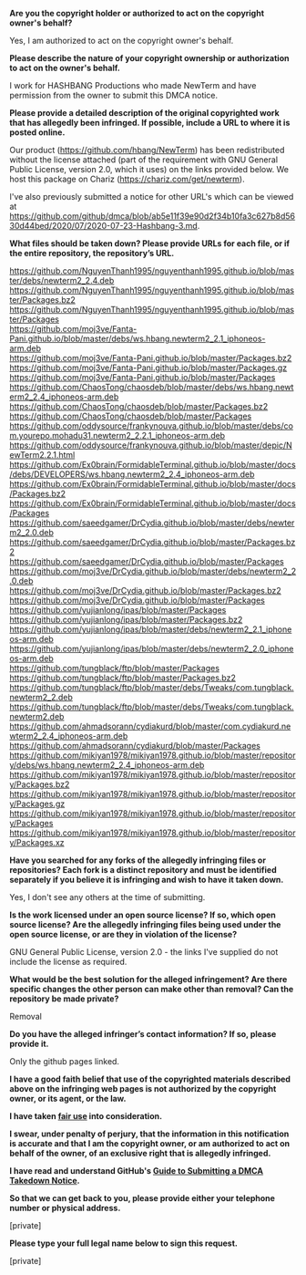 **Are you the copyright holder or authorized to act on the copyright owner's behalf?**

Yes, I am authorized to act on the copyright owner's behalf.

**Please describe the nature of your copyright ownership or authorization to act on the owner's behalf.**

I work for HASHBANG Productions who made NewTerm and have permission from the owner to submit this DMCA notice.

**Please provide a detailed description of the original copyrighted work that has allegedly been infringed. If possible, include a URL to where it is posted online.**

Our product (https://github.com/hbang/NewTerm) has been redistributed without the license attached (part of the requirement with GNU General Public License, version 2.0, which it uses) on the links provided below. We host this package on Chariz (https://chariz.com/get/newterm).

I've also previously submitted a notice for other URL's which can be viewed at https://github.com/github/dmca/blob/ab5e11f39e90d2f34b10fa3c627b8d5630d44bed/2020/07/2020-07-23-Hashbang-3.md.

**What files should be taken down? Please provide URLs for each file, or if the entire repository, the repository’s URL.**

https://github.com/NguyenThanh1995/nguyenthanh1995.github.io/blob/master/debs/newterm2_2.4.deb  
https://github.com/NguyenThanh1995/nguyenthanh1995.github.io/blob/master/Packages.bz2  
https://github.com/NguyenThanh1995/nguyenthanh1995.github.io/blob/master/Packages  
https://github.com/moj3ve/Fanta-Pani.github.io/blob/master/debs/ws.hbang.newterm2_2.1_iphoneos-arm.deb  
https://github.com/moj3ve/Fanta-Pani.github.io/blob/master/Packages.bz2  
https://github.com/moj3ve/Fanta-Pani.github.io/blob/master/Packages.gz  
https://github.com/moj3ve/Fanta-Pani.github.io/blob/master/Packages  
https://github.com/ChaosTong/chaosdeb/blob/master/debs/ws.hbang.newterm2_2.4_iphoneos-arm.deb  
https://github.com/ChaosTong/chaosdeb/blob/master/Packages.bz2  
https://github.com/ChaosTong/chaosdeb/blob/master/Packages  
https://github.com/oddysource/frankynouva.github.io/blob/master/debs/com.yourepo.mohadu31.newterm2_2.2.1_iphoneos-arm.deb  
https://github.com/oddysource/frankynouva.github.io/blob/master/depic/NewTerm2.2.1.html  
https://github.com/Ex0brain/FormidableTerminal.github.io/blob/master/docs/debs/DEVELOPERS/ws.hbang.newterm2_2.4_iphoneos-arm.deb  
https://github.com/Ex0brain/FormidableTerminal.github.io/blob/master/docs/Packages.bz2  
https://github.com/Ex0brain/FormidableTerminal.github.io/blob/master/docs/Packages  
https://github.com/saeedgamer/DrCydia.github.io/blob/master/debs/newterm2_2.0.deb  
https://github.com/saeedgamer/DrCydia.github.io/blob/master/Packages.bz2  
https://github.com/saeedgamer/DrCydia.github.io/blob/master/Packages  
https://github.com/moj3ve/DrCydia.github.io/blob/master/debs/newterm2_2.0.deb  
https://github.com/moj3ve/DrCydia.github.io/blob/master/Packages.bz2  
https://github.com/moj3ve/DrCydia.github.io/blob/master/Packages  
https://github.com/yujianlong/ipas/blob/master/Packages  
https://github.com/yujianlong/ipas/blob/master/Packages.bz2  
https://github.com/yujianlong/ipas/blob/master/debs/newterm2_2.1_iphoneos-arm.deb  
https://github.com/yujianlong/ipas/blob/master/debs/newterm2_2.0_iphoneos-arm.deb  
https://github.com/tungblack/ftp/blob/master/Packages  
https://github.com/tungblack/ftp/blob/master/Packages.bz2  
https://github.com/tungblack/ftp/blob/master/debs/Tweaks/com.tungblack.newterm2_2.deb  
https://github.com/tungblack/ftp/blob/master/debs/Tweaks/com.tungblack.newterm2.deb  
https://github.com/ahmadsorann/cydiakurd/blob/master/com.cydiakurd.newterm2_2.4_iphoneos-arm.deb  
https://github.com/ahmadsorann/cydiakurd/blob/master/Packages  
https://github.com/mikiyan1978/mikiyan1978.github.io/blob/master/repository/debs/ws.hbang.newterm2_2.4_iphoneos-arm.deb  
https://github.com/mikiyan1978/mikiyan1978.github.io/blob/master/repository/Packages.bz2  
https://github.com/mikiyan1978/mikiyan1978.github.io/blob/master/repository/Packages.gz  
https://github.com/mikiyan1978/mikiyan1978.github.io/blob/master/repository/Packages  
https://github.com/mikiyan1978/mikiyan1978.github.io/blob/master/repository/Packages.xz  

**Have you searched for any forks of the allegedly infringing files or repositories? Each fork is a distinct repository and must be identified separately if you believe it is infringing and wish to have it taken down.**

Yes, I don't see any others at the time of submitting.

**Is the work licensed under an open source license? If so, which open source license? Are the allegedly infringing files being used under the open source license, or are they in violation of the license?**

GNU General Public License, version 2.0 - the links I've supplied do not include the license as required.

**What would be the best solution for the alleged infringement? Are there specific changes the other person can make other than removal? Can the repository be made private?**

Removal

**Do you have the alleged infringer’s contact information? If so, please provide it.**

Only the github pages linked.

**I have a good faith belief that use of the copyrighted materials described above on the infringing web pages is not authorized by the copyright owner, or its agent, or the law.**

**I have taken <a href="https://www.lumendatabase.org/topics/22">fair use</a> into consideration.**

**I swear, under penalty of perjury, that the information in this notification is accurate and that I am the copyright owner, or am authorized to act on behalf of the owner, of an exclusive right that is allegedly infringed.**

**I have read and understand GitHub's <a href="https://docs.github.com/articles/guide-to-submitting-a-dmca-takedown-notice/">Guide to Submitting a DMCA Takedown Notice</a>.**

**So that we can get back to you, please provide either your telephone number or physical address.**

[private]

**Please type your full legal name below to sign this request.**

[private]
